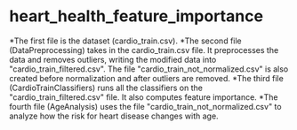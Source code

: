 # heart_health_feature_importance
*The first file is the dataset (cardio_train.csv). 
*The second file (DataPreprocessing) takes in the cardio_train.csv file. It preprocesses the data and removes outliers, writing the modified data into "cardio_train_filtered.csv". The file "cardio_train_not_normalized.csv" is also created before normalization and after outliers are removed. 
*The third file (CardioTrainClassifiers) runs all the classifiers on the "cardio_train_filtered.csv" file. It also computes feature importance.
*The fourth file (AgeAnalysis) uses the file "cardio_train_not_normalized.csv" to analyze how the risk for heart disease changes with age. 
